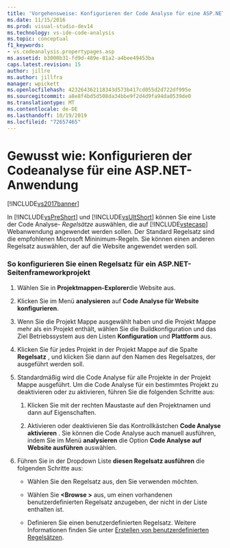 ```yaml
---
title: 'Vorgehensweise: Konfigurieren der Code Analyse für eine ASP.NET-Webanwendung | Microsoft-Dokumentation'
ms.date: 11/15/2016
ms.prod: visual-studio-dev14
ms.technology: vs-ide-code-analysis
ms.topic: conceptual
f1_keywords:
- vs.codeanalysis.propertypages.asp
ms.assetid: b3000b31-fd9d-489e-81a2-a4bee49453ba
caps.latest.revision: 15
author: jillre
ms.author: jillfra
manager: wpickett
ms.openlocfilehash: 423264362118343d573b417cd055d2d722df995e
ms.sourcegitcommit: a8e8f4bd5d508da34bbe9f2d4d9fa94da0539de0
ms.translationtype: MT
ms.contentlocale: de-DE
ms.lasthandoff: 10/19/2019
ms.locfileid: "72657465"
---
```

# <a name="how-to-configure-code-analysis-for-an-aspnet-web-application"></a>Gewusst wie: Konfigurieren der Codeanalyse für eine ASP.NET-Anwendung
[!INCLUDE[vs2017banner](../includes/vs2017banner.md)]

In [!INCLUDE[vsPreShort](../includes/vspreshort-md.md)] und [!INCLUDE[vsUltShort](../includes/vsultshort-md.md)] können Sie eine Liste der Code Analyse- *Regelsätze* auswählen, die auf [!INCLUDE[vstecasp](../includes/vstecasp-md.md)] Webanwendung angewendet werden sollen. Der Standard Regelsatz sind die empfohlenen Microsoft Mininimum-Regeln. Sie können einen anderen Regelsatz auswählen, der auf die Website angewendet werden soll.

### <a name="to-configure-a-rule-set-for-an-aspnet-page-framework-project"></a>So konfigurieren Sie einen Regelsatz für ein ASP.NET-Seitenframeworkprojekt

1. Wählen Sie in **Projektmappen-Explorer**die Website aus.

2. Klicken Sie im Menü **analysieren** auf **Code Analyse für Website konfigurieren**.

3. Wenn Sie die Projekt Mappe ausgewählt haben und die Projekt Mappe mehr als ein Projekt enthält, wählen Sie die Buildkonfiguration und das Ziel Betriebssystem aus den Listen **Konfiguration** und **Plattform** aus.

4. Klicken Sie für jedes Projekt in der Projekt Mappe auf die Spalte **Regelsatz** , und klicken Sie dann auf den Namen des Regelsatzes, der ausgeführt werden soll.

5. Standardmäßig wird die Code Analyse für alle Projekte in der Projekt Mappe ausgeführt. Um die Code Analyse für ein bestimmtes Projekt zu deaktivieren oder zu aktivieren, führen Sie die folgenden Schritte aus:

    1. Klicken Sie mit der rechten Maustaste auf den Projektnamen und dann auf Eigenschaften.

    2. Aktivieren oder deaktivieren Sie das Kontrollkästchen **Code Analyse aktivieren** . Sie können die Code Analyse auch manuell ausführen, indem Sie im Menü **analysieren** die Option **Code Analyse auf Website ausführen** auswählen.

6. Führen Sie in der Dropdown Liste **diesen Regelsatz ausführen** die folgenden Schritte aus:

    - Wählen Sie den Regelsatz aus, den Sie verwenden möchten.

    - Wählen Sie **\<Browse >** aus, um einen vorhandenen benutzerdefinierten Regelsatz anzugeben, der nicht in der Liste enthalten ist.

    - Definieren Sie einen benutzerdefinierten Regelsatz. Weitere Informationen finden Sie unter [Erstellen von benutzerdefinierten Regelsätzen](../code-quality/creating-custom-code-analysis-rule-sets.md).
